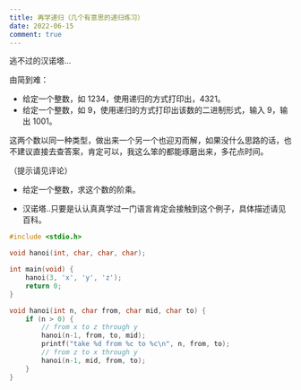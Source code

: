 ```yaml
---
title: 再学递归（几个有意思的递归练习）
date: 2022-06-15
comment: true
---
```


逃不过的汉诺塔...

<!--more-->

由简到难：

- 给定一个整数，如 1234，使用递归的方式打印出，4321。
- 给定一个整数，如 9，使用递归的方式打印出该数的二进制形式，输入 9，输出 1001。

这两个数以同一种类型，做出来一个另一个也迎刃而解，如果没什么思路的话，也不建议直接去查答案，肯定可以，我这么笨的都能琢磨出来，多花点时间。

（提示请见评论）

- 给定一个整数，求这个数的阶乘。

- 汉诺塔..只要是认认真真学过一门语言肯定会接触到这个例子，具体描述请见百科。

``` c
#include <stdio.h>

void hanoi(int, char, char, char);

int main(void) {
    hanoi(3, 'x', 'y', 'z');
    return 0;
}

void hanoi(int n, char from, char mid, char to) {
    if (n > 0) {
        // from x to z through y
        hanoi(n-1, from, to, mid);
        printf("take %d from %c to %c\n", n, from, to);
        // from z to x through y
        hanoi(n-1, mid, from, to);
    }
}
```

